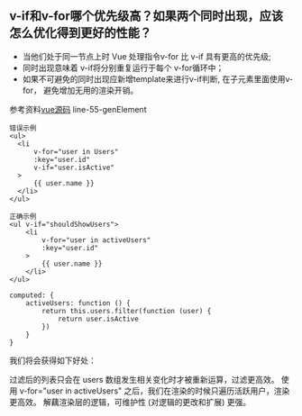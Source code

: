 ## v-if和v-for哪个优先级高？如果两个同时出现，应该怎么优化得到更好的性能？

+ 当他们处于同一节点上时 Vue 处理指令v-for 比 v-if 具有更高的优先级;
+ 同时出现意味着 v-if将分别重复运行于每个 v-for循环中；
+ 如果不可避免的同时出现应新增template来进行v-if判断, 在子元素里面使用v-for， 避免增加无用的渲染开销。

参考资料[vue源码](https://github.com/vuejs/vue/blob/dev/src/compiler/codegen/index.js) line-55-genElement

```
错误示例
<ul>
  <li
      v-for="user in Users"
      :key="user.id"
      v-if="user.isActive"
  >
      {{ user.name }}
  </li>
</ul>
```

```
正确示例
<ul v-if="shouldShowUsers">
    <li
        v-for="user in activeUsers"
        :key="user.id"
    >
        {{ user.name }}
    </li>
</ul>

computed: {
    activeUsers: function () {
        return this.users.filter(function (user) {
            return user.isActive
        })
    }
}
```

我们将会获得如下好处：

过滤后的列表只会在 users 数组发生相关变化时才被重新运算，过滤更高效。
使用 v-for="user in activeUsers" 之后，我们在渲染的时候只遍历活跃用户，渲染更高效。
解藕渲染层的逻辑，可维护性 (对逻辑的更改和扩展) 更强。